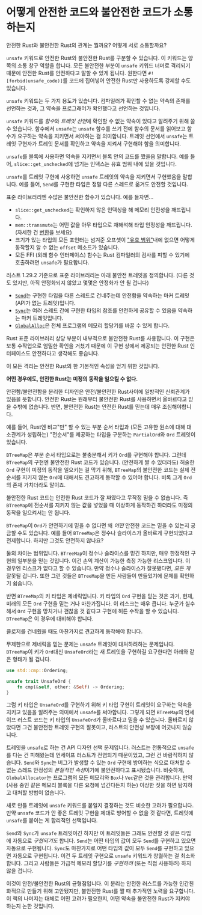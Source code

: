 # 어떻게 안전한 코드와 불안전한 코드가 소통하는지

안전한 Rust와 불안전한 Rust의 관계는 뭘까요? 어떻게 서로 소통할까요?

`unsafe` 키워드로 안전한 Rust와 불안전한 Rust를 구분할 수 있습니다.
이 키워드는 양쪽의 소통 창구 역할을 합니다. 모든 불안전한 부분이
`unsafe` 키워드 너머로 격리되기 때문에 안전한 Rust를 안전하다고 말할
수 있게 됩니다. 원한다면 `#![forbid(unsafe_code)]`를 코드에 집어넣어
안전한 Rust만 사용하도록 강제할 수도 있습니다.

`unsafe` 키워드는 두 가지 용도가 있습니다. 컴파일러가 확인할 수 없는 약속의
존재를 선언하는 것과, 그 약속을 프로그래머가 확인했다고 선언하는 것입니다.

`unsafe` 키워드를 *함수*와 *트레잇 선언*에 확인할 수 없는 약속이 있다고
알려주기 위해 쓸 수 있습니다. 함수에서 `unsafe`는 `unsafe` 함수를 쓰기 전에
함수의 문서를 읽어보고 함수가 요구하는 약속을 지키면서 써야하는 걸 의미합니다.
트레잇 선언에서 `unsafe`는 트레잇 구현자가 트레잇 문서를 확인하고 약속을 지켜서
구현해야 함을 의미합니다.

`unsafe`를 블록에 사용하면 약속을 지키면서 블록 안의 코드를 짰을음 말합니다.
예를 들어, `slice::get_unchecked`에 넘기는 인덱스는 유효 범위 내에 있을 것입니다.

`unsafe`를 트레잇 구현에 사용하면 `unsafe` 트레잇의 약속을 지키면서 구현했음을
말합니다. 예를 들어, `Send`를 구현한 타입은 정말 다른 스레드로 옮겨도 안전할
것입니다.

표준 라이브러리엔 수많은 불안전한 함수가 있습니다. 예를 들자면...

* `slice::get_unchecked`는 확인하지 않은 인덱싱을 해 메모리 안전성을 깨뜨립니다.
* `mem::transmute`는 어떤 값을 아무 타입으로 재해석해 타입 안정성을 깨뜨립니다.
  (자세한 건 [변환](conversions)을 보세요)
* 크기가 있는 타입의 모든 포인터는 넘겨준 오프셋이 ["유효 범위"][ptr_offset]내에
  없으면 어떻게 동작할지 알 수 없는 `offset` 메소드가 있습니다.
* 모든 FFI (외래 함수 인터페이스) 함수는 Rust 컴파일러의 검사를 피할 수 있기에
  호출하려면 `unsafe`가 필요합니다.

러스트 1.29.2 기준으로 표준 라이브러리는 아래 불안전 트레잇을 정의합니다.
(다른 것도 있지만, 아직 안정화되지 않았고 몇몇은 안정화가 안 될 겁니다)

* [`Send`]는 구현한 타입을 다른 스레드로 건네주는데 안전함을 약속하는 마커 트레잇
  (API가 없는 트레잇)입니다.
* [`Sync`]는 여러 스레드 간에 구현한 타입의 참조를 안전하게 공유할 수 있음을
  약속하는 마커 트레잇입니다.
* [`GlobalAlloc`]은 전체 프로그램의 메모리 할당기를 바꿀 수 있게 합니다.

Rust 표준 라이브러리 상당 부분이 내부적으로 불안전한 Rust를 사용합니다.
이 구현은 보통 수작업으로 엄밀한 확인을 거쳤기 때문에 이 구현 상에서
제공되는 안전한 Rust 인터페이스도 안전하다고 생각해도 좋습니다.

이 모든 격리는 안전한 Rust의 한 기본적인 속성을 얻기 위한 것입니다.

**어떤 경우에도, 안전한 Rust는 미정의 동작을 일으킬 수 없다.**

안전함/불안전함을 분리한 디자인은 안전/불안전한 Rust사이에 일방적인
신뢰관계가 있음을 뜻합니다. 안전한 Rust는 원래부터 불안전한 Rust를
사용하면서 올바르다고 믿을 수밖에 없습니다. 반면, 불안전한 Rust는
안전한 Rust를 믿는데 매우 조심해야합니다.

예를 들어, Rust엔 비교"만" 할 수 있는 부분 순서 타입과
(모든 고유한 원소에 대해 대소관계가 성립하는) "전순서"를
제공하는 타입을 구분하는 `PartialOrd`와 `Ord` 트레잇이 있습니다.

`BTreeMap`은 부분 순서 타입으로는 불충분해서 키가 `Ord`를 구현해야 합니다.
그런데 `BTreeMap`의 구현엔 불안전한 Rust 코드가 있습니다. (안전하게 짤 수
있더라도) 허술한 `Ord` 구현이 미정의 동작을 일으키는 걸 막기 위해, 
`BTreeMap`의 불안전한 코드는 실제 전순서를 지키지 않는 `Ord`에 대해서도
견고하게 동작할 수 있어야 합니다. 비록 그게 `Ord`의 존재 가치더라도 말이죠.

불안전한 Rust 코드는 안전한 Rust 코드가 잘 짜였다고 무작정 믿을 수 없습니다.
즉 `BTreeMap`에 전순서를 지키지 않는 값을 넣었을 때 이상하게 동작하긴 하더라도
미정의 동작을 일으켜서는 안 됩니다.

`BTreeMap`이 `Ord`가 안전하기에 믿을 수 없다면 왜 *어떤* 안전한 코드는
믿을 수 있는지 궁금할 수도 있습니다. 예를 들어 `BTreeMap`은 정수나 슬라이스가
올바르게 구현되었다고 전제합니다. 하지만 그것도 안전하지 않나요?

둘의 차이는 범위입니다. `BTreeMap`이 정수나 슬라이스를 믿긴 하지만,
매우 한정적인 구현의 일부분을 믿는 것입니다. 이건 손익 계산이 가능한
측정 가능한 리스크입니다. 이 경우엔 리스크가 없다고 할 수 있습니다.
만약 정수나 슬라이스가 잘못됐다면, *모든 게* 잘못될 겁니다. 또한 그런 것들은
`BTreeMap`을 만든 사람들이 만들었기에 문제를 확인하기 쉽습니다.

반면 `BTreeMap`의 키 타입은 제네릭입니다. 키 타입의 `Ord` 구현을 믿는 것은
과거, 현재, 미래의 모든 `Ord` 구현을 믿는 거나 마찬가집니다.
이 리스크는 매우 큽니다. 누군가 실수해서 `Ord` 구현을 망치거나 괜찮을 것 같다고
구현에 허튼 수작을 할 수 있습니다. `BTreeMap`은 이 경우에 대비해야 합니다.

클로저를 건네줬을 때도 마찬가지로 견고하게 동작해야 합니다.

무제한으로 제네릭을 믿는 문제는 `unsafe` 트레잇이 대처하려하는 문제입니다.
`BTreeMap`이 키가 `Ord`대신 `UnsafeOrd`라는 새 트레잇을 구현하길 요구한다면
아래와 같은 형태가 될 겁니다.

```rust
use std::cmp::Ordering;

unsafe trait UnsafeOrd {
    fn cmp(&self, other: &Self) -> Ordering;
}
```

그럼 키 타입은 `UnsafeOrd`를 구현하기 위해 키 타입 구현이 트레잇이 요구하는
약속을 지키고 있음을 알려주는 의미에서 `unsafe`를 써야합니다.
그렇게 되면 `BTreeMap`의 언세이프 러스트 코드는 키 타입의 `UnsafeOrd`가
올바르다고 믿을 수 있습니다. 올바르지 않았다면 그건 불안전한 트레잇 구현의
잘못이고, 러스트의 안전성 보장에 어긋나지 않습니다.

트레잇을 `unsafe`로 하는 건 API 디자인 선택 문제입니다. 러스트는 전통적으로
`unsafe`를 다는 건 피해왔는데 언세이프 러스트가 전염되기 때문이었고,
그런 건 바람직하지 않습니다.
`Send`와 `Sync`는 버그가 발생할 수 있는 `Ord` 구현에 방어하는
식으로 대처할 수 없는 스레드 안정성의 *본질적인 속성*이기에 불안전하다고
표시됐습니다. 비슷하게, `GlobalAllocator`는 프로그램의 모든 메모리와
`Box`나 `Vec`같은 것을 관리합니다. 만약 (사용 중인 같은 메모리 블록을
다른 요청에 넘긴다든지 하는) 이상한 짓을 하면 탐지하고 대처할 방법이 없습니다.

새로 만들 트레잇에 `unsafe` 키워드를 붙일지 결정하는 것도
비슷한 고려가 필요합니다. 만약 `unsafe` 코드가 안 좋은 트레잇 구현을
제대로 방어할 수 없을 것 같다면, 트레잇에 `unsafe`를 붙이는 게 합리적인
선택입니다.

`Send`와 `Sync`가 `unsafe` 트레잇이긴 하지만 이 트레잇들은 그래도 안전할 것
같은 타입에 자동으로 *구현되기도* 합니다. `Send`는 어떤 타입의 값이 모두
`Send`를 구현하고 있으면 자동으로 구현됩니다. `Sync`도 마찬가지로 어떤
타입의 값이 모두 `Send`를 구현하고 있으면 자동으로 구현됩니다. 이건
두 트레잇 구현으로 `unsafe` 키워드가 창궐하는 걸 최소화합니다.
그리고 사람들은 가급적 메모리 할당기를 *구현하려* (또는 직접 사용하려)
하지 않을 겁니다.

이것이 안전/불안전한 Rust의 균형점입니다. 이 분리는 안전한 러스트를 가능한
인간친화적으로 만들기 위해 고안됐지만, 불안전한 Rust를 짤 때 추가적인 노력을
요구합니다. 이 책의 나머지는 대체로 어떤 고려가 필요한지, 어떤 약속을
불안전한 Rust가 지켜야 하는지 논한 것입니다.

[`Send`]: ../std/marker/trait.Send.html
[`Sync`]: ../std/marker/trait.Sync.html
[`GlobalAlloc`]: ../std/alloc/trait.GlobalAlloc.html
[conversions]: conversions.html
[ptr_offset]: ../std/primitive.pointer.html#method.offset

